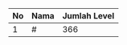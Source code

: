 | No | Nama            | Jumlah Level |
|----|-----------------|--------------|
| 1  | #    |    366        |
